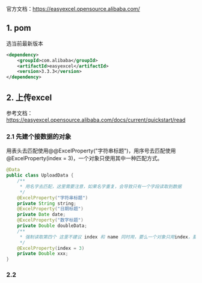官方文档：https://easyexcel.opensource.alibaba.com/
## 1. pom
选当前最新版本
```xml
<dependency>
    <groupId>com.alibaba</groupId>
    <artifactId>easyexcel</artifactId>
    <version>3.3.3</version>
</dependency>
```

## 2. 上传excel
参考文档：https://easyexcel.opensource.alibaba.com/docs/current/quickstart/read

### 2.1 先建个接数据的对象
用表头去匹配使用@@ExcelProperty("字符串标题")，用序号去匹配使用@ExcelProperty(index = 3)，一个对象只使用其中一种匹配方式。
```java
@Data
public class UploadData {
    /**
     * 用名字去匹配，这里需要注意，如果名字重复，会导致只有一个字段读取到数据
     */
    @ExcelProperty("字符串标题")
    private String string;
    @ExcelProperty("日期标题")
    private Date date;
    @ExcelProperty("数字标题")
    private Double doubleData;
    /**
     * 强制读取第四个 这里不建议 index 和 name 同时用，要么一个对象只用index，要么一个对象只用name去匹配
     */
    @ExcelProperty(index = 3)
    private Double xxx;
}
```

### 2.2 
